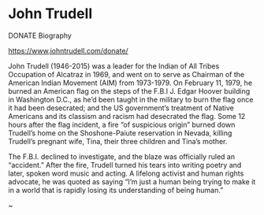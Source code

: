 John Trudell
============

DONATE Biography

https://www.johntrudell.com/donate/

John Trudell (1946-2015) was a leader for the Indian of All Tribes
Occupation of Alcatraz in 1969, and went on to serve as Chairman of
the American Indian Movement (AIM) from 1973-1979. On February 11,
1979, he burned an American flag on the steps of the F.B.I J. Edgar
Hoover building in Washington D.C., as he’d been taught in the
military to burn the flag once it had been desecrated; and the US
government’s treatment of Native Americans and its classism and racism
had desecrated the flag. Some 12 hours after the flag incident, a fire
“of suspicious origin” burned down Trudell’s home on the
Shoshone-Paiute reservation in Nevada, killing Trudell’s pregnant
wife, Tina, their three children and Tina’s mother.

The F.B.I. declined to investigate, and the blaze was officially ruled
an “accident.” After the fire, Trudell turned his tears into writing
poetry and later, spoken word music and acting. A lifelong activist
and human rights advocate, he was quoted as saying “I’m just a human
being trying to make it in a world that is rapidly losing its
understanding of being human.”

~
